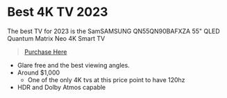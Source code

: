 # Best 4K TV 2023

The best TV for 2023 is the SamSAMSUNG QN55QN90BAFXZA 55" QLED Quantum Matrix Neo 4K Smart TV


>[Purchase Here](https://a.co/d/fytYLmB) 

* Glare free and the best viewing angles.
* Around $1,000
  * One of the only 4K tvs at this price point to have 120hz
* HDR and Dolby Atmos capable
